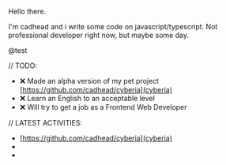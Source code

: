 Hello there.

I'm cadhead and i write some code on javascript/typescript. Not professional developer right now, but maybe some day.

@test

// TODO:

- ❌ Made an alpha version of my pet project [https://github.com/cadhead/cyberia](cyberia)
- ❌ Learn an English to an acceptable level
- ❌ Will try to get a job as a Frontend Web Developer
 
// LATEST ACTIVITIES:
- [https://github.com/cadhead/cyberia](cyberia)
-
-
